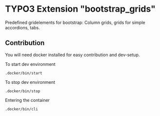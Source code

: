 # TYPO3 Extension "bootstrap_grids"

Predefined gridelements for bootstrap: Column grids, grids for simple accordions, tabs.

## Contribution

You will need docker installed for easy contribution and dev-setup.

To start dev environment

```shell
.docker/bin/start
```

To stop dev environment

```shell
.docker/bin/stop
```

Entering the container

```shell
.docker/bin/cli
```